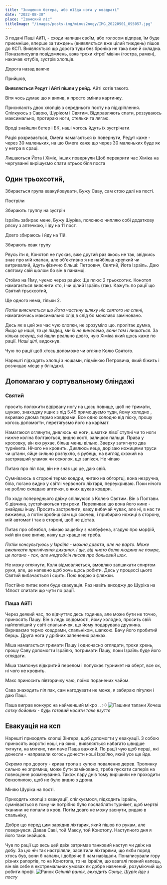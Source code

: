 ```yaml
---
title: "Знищення бетера, або п13да нога у квадраті"
date: "2022-08-30"
place: "Ізюмский ліс"
titleImage: "/images/posts-img/minus2nogy/IMG_20220901_095057.jpg"
---
```

З подачі Паші АйТі, - сходи напиши своїм, або голосом відправ, їм буде приємніше, вперше за тиждень (виявляється вже цілий тиждень) пішов до КСП. Виявляється що дорога туди без броніка не така вже й складна.
Поназаписувпв повідомлень, взяв трохи хітрої мівіни (гостра, рамен), накачав ютубів, зустрів хлопців.

Дорога назад важче

Прийшов, 

**Виявляється Редут і Айті пішли у рейд.**
Айті хотів такого.

Вітя чось думає що я випив, я просто змінив картинку. 

Присилають двох хлопців з середнього посту на підкріплення. Спілкуюсь з Савою, Шуріком і Святим. Відправляють спати, роззуваюсь максимально, протираю ноги, стельки та лягаю.

Вроді знайшли бєтер і БК, наші чогось йдуть їх зустрічати.

Рація розривається, Омега намагається їх повернути, Редут каже - через 30 маленьких, на шо Омега каже що через 30 маленьких буде як у негра в сраці. 

Лишаються Йота і Хімік, інших повернули
Щоб перекрити час Хіміка на чергуванні вирішуємо спати втрьох біля поста

## Один трьохсотий, 
Збирається група евакуйовувати, Бужу Саву, сам стою далі на пості.

Постріли

Збирають группу на зустріч

Ізраїль забирає мене, Бужу Шуріка, пояснюю чипляю собі додаткову рпску з аптечкою, і іду на 11 пост. 

Довго збираюсь і йду на 11й.

Збирають евак групу

Рвусь іти я, Конотоп не пускає, вже другий раз якось не так, звідкись знає про мій клапан, але об'єктивно я не найбільш крепкий чи витривалий, йдуть фізично більші: Петрович, Святий, Йота Ізраїль.
Даю святому свій шолом бо він в панамці.

Стоїмо на 11му, чуємо через рацію: Ще плюс 2 трьохсотих. Конотоп намагається вияснити хто, і чи цілий Ізраїль (так). Кажуть по рації що Святий трьохсотий, 

Ще одного нема, тільки 2. 

_Потім виясняється що Йота частину шляху ніс святого на спині,_ намагаючись максимально слід в слід бо можливо заміновано.

Десь як в цей же час чую хлопки, не зрозуміло що. пролітає думка, _Якщо це наші, то це піздец, ми їх не винесемо, вони там і лишаться._ За кілька секунд, які йшли реально довго, чую Хіміка який щось каже по рації. _Наші цілі,_ видохнув.

Чую по рації щоб хтось допоможе чи огляне Колю Святого.

Нарешті підходять хлопці з ношами, підмінюю Петровича, який біжить і розчищає місце у бліндажі.
## Допомагаю у сортувальному бліндажі
### Святий
просить положити відірвану ногу на щось повище, щоб не тримати, шукаю, знаходжу ящик з під 5.45 примощуємо туди, йому холодно , вкриваю двома термо ковдрами. Все одно холодно від піску, прошу когось допомогти, перетягуємо його на карімат.

Намагаюся оглянути, дивлюсь на ноги, шматки лівої ступні чи то ноги нижче коліна болтаються, видно кості, залишок пальця. Права у кросовку, він єю рухає, більш менш вільно. Зверху затягнуто два турнікета. Нічого не кровить. Дивлюсь яеце, дорізаю ножицями труси чи штани, яйце сильно розпухло, є рубець, на вигляд схожий на застрявший уламок чи осколок, що запікся. Не чіпаю

Питаю про піл пак, він не знає що це, даю свій.

Сумніваюсь в стороні термо ковдри, читаю на обгортці, вона незручна, біла, погано видно у світлі червоного ліхтаря, переукриваю.
Поки нічого не роблю складаю аптечки, в яких шукав ковдри.

По ходу попереднього двіжу спілкуюся з Колею Святим. Він з Полтави. Є дівчина, зустрічаються три роки. Переживає що вона його кине - знайдеш іншу. Просить застрелити, кажу вибачай чувак, але ні, в нас ти виживеш, а потім зробиш сам що схочеш, і прибираю ножиці в сторону, мій автомат і так в стороні, щоб не дістав. 

Питає про обезбол, знімаю защебку з налбуфена, згадую про морфій, якій він вже випив, кажу що краще не треба. 

_Потім консультуюсь у Ізраїля - можна давати, але не варто. Може викликати пригнічення дихання. І ще, від чисто болю людина не помре, це погано - так, але медгоблін писав про больовий шок._

Не можу оглянути, Коля відмовляється, вмовляю запшикати спиртом руки, але, це напевно щоб хочь щось робити. Десь у процессі цього Святий вибачається і сцить. Пою водою з фляжки.

Постійно питає коли буде євакуація. Раз навіть виходжу до Шуріка на 14пост спитати що чути по рації.
### Паша АйТі
Через деякий час, по відчуттях десь годинка, але може бути не точно, приносять Пашу. Він в ледь свідомості, йому холодно, просить свій найтепліший у світі спальничек, що йому подарувала дружина. Вкриваємо термо ковдрами, спальніком, шапкою. Бачу його пробитий берць. Друга нога у дрібних запечених ранках.

Міша намагається тримати Пашу і одночасно оглядати, трохи хрень, прошу Саву допомогти Ізраїлю, потримати Пашу, поки Ізраїль буде його оглядати.

Міша тампонує відкритий перелом і попускає турникет на оберт, все ок, ні чого не кровить.

Макс приносить півторачку чаю, поїмо поранених чайом. 

Сава знаходить піл пак, сам нагодувати не може, я забираю пігулки і даю Паші.

Паша виграв конкурс на найменший мікро .. :-) 
![Пашини талани](/images/posts-img/minus2nogy/IMG_20220905_153318.jpg "Хочеш 100 тисяч бойових - будь готовий носити таке взуття")
_Хочеш сотку бойових - будь готовий носити таке взуття_
## Евакуація на ксп
Нарешті приходять хлопці Зінгера, щоб допомогти у евакуації. З собою приносять жорсткі ноші, на яких , виявляється набагато швидше тягнути, на мягких, тим паче Паша важкий. По рації чую щоб перші, які донесли - направили когось донести ноші Ізраїлю, який усе ще йде.

Окремо про дорогу - крива тропа з купою повалених дерев. Тропинку сильно не зпрямиш, може бути заміновано, треба пускати саперів на повноцінне розмінування. Також пару днів тому вирішили не проходити бензопилою, щоб не було видно з дрона.

Міняю Шуріка на пості.

Приходять хлопці з євакуації, спілкуємося, підходить Ізраїль, сумнівається в тому чи потрібно було послабляти турнікет, щоб мертві тканини не попали в кров. Потім довго не можу заснути, ридаю в спальніку,

Добре що перед цим зарядив ліхтарик, який пішов по рукам, але повернувся. Давав Саві, той Максу, той Конотопу. Наступного дня я його таки знайшов.

Чув по рації що весь цей двіж затримав танковий наступ чи двіж на добу.
За цю ніч так настріляли, засвітили ліхтарями, що якби поряд хтось був, вони б напали, і добряче б нам навіщали.
Понаписували гору різних рапортів, то на Конотопа, то на Ізраїля, що взагалі повний капець, він вів себе в екстремальних умовах як добре навчений, розуміючий що робити профі.
![Ранок](/images/posts-img/minus2nogy/IMG_20220906_064635.jpg "Осінній ранок, виходить Сонце, Шурік йде з посту")
_Осінній ранок, виходить Сонце, Шурік йде з посту_